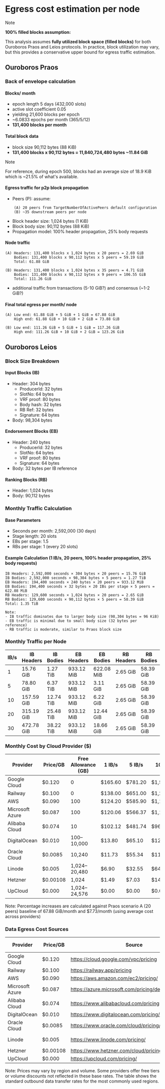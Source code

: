# Egress cost estimation per node

> [!Note]
> **100% filled blocks assumption:**
>
> This analysis assumes **fully utilized block space (filled blocks)** for both Ouroboros Praos and Leios protocols. In practice, block utilization may vary, but this provides a conservative upper bound for egress traffic estimation.

## Ouroboros Praos

### Back of envelope calculation

#### Blocks/ month
- epoch length 5 days (432,000 slots)
- active slot coefficient 0.05
- yielding 21,600 blocks per epoch
- ~6.0833 epochs per month (365/5/12)
- **131,400 blocks per month**

#### Total block data
- block size 90,112 bytes (88 KiB)
- **131,400 blocks x 90,112 bytes = 11,840,724,480 bytes ~11.84 GiB**

> [!Note]
>
> For reference, during epoch 500, blocks had an average size of 18.9 KiB
> which is ~21.5% of what's available.

#### Egress traffic for p2p block propagation
- Peers (P): assume:
```
    (A) 20 peers from TargetNumberOfActivePeers default configuration
    (B) ~35 downstream peers per node
```
- Block header size: 1,024 bytes (1 KiB)
- Block body size: 90,112 bytes (88 KiB)
- Propagation model: 100% header propagation, 25% body requests

#### Node traffic
```
(A) Headers: 131,400 blocks x 1,024 bytes x 20 peers = 2.69 GiB
    Bodies: 131,400 blocks x 90,112 bytes x 5 peers = 59.19 GiB
    Total: 61.88 GiB

(B) Headers: 131,400 blocks x 1,024 bytes x 35 peers = 4.71 GiB
    Bodies: 131,400 blocks x 90,112 bytes x 9 peers = 106.55 GiB
    Total: 111.26 GiB
```

- additional traffic from transactions (5-10 GiB?) and consensus (~1-2 GiB?)

#### Final total egress per month/ node
```
(A) Low end: 61.88 GiB + 5 GiB + 1 GiB = 67.88 GiB
    High end: 61.88 GiB + 10 GiB + 2 GiB = 73.88 GiB

(B) Low end: 111.26 GiB + 5 GiB + 1 GiB = 117.26 GiB
    High end: 111.26 GiB + 10 GiB + 2 GiB = 123.26 GiB
```

## Ouroboros Leios

### Block Size Breakdown

#### Input Blocks (IB)
- Header: 304 bytes
  - ProducerId: 32 bytes
  - SlotNo: 64 bytes
  - VRF proof: 80 bytes
  - Body hash: 32 bytes
  - RB Ref: 32 bytes
  - Signature: 64 bytes
- Body: 98,304 bytes

#### Endorsement Blocks (EB)
- Header: 240 bytes
  - ProducerId: 32 bytes
  - SlotNo: 64 bytes
  - VRF proof: 80 bytes
  - Signature: 64 bytes
- Body: 32 bytes per IB reference

#### Ranking Blocks (RB)
- Header: 1,024 bytes
- Body: 90,112 bytes

### Monthly Traffic Calculation

#### Base Parameters
- Seconds per month: 2,592,000 (30 days)
- Stage length: 20 slots
- EBs per stage: 1.5
- RBs per stage: 1 (every 20 slots)

#### Example Calculation (1 IB/s, 20 peers, 100% header propagation, 25% body requests)
```
IB Headers: 2,592,000 seconds × 304 bytes × 20 peers = 15.76 GiB
IB Bodies: 2,592,000 seconds × 98,304 bytes × 5 peers = 1.27 TiB
EB Headers: 194,400 seconds × 240 bytes × 20 peers = 933.12 MiB
EB Bodies: 194,400 seconds × 32 bytes × 20 IBs per stage × 5 peers = 622.08 MiB
RB Headers: 129,600 seconds × 1,024 bytes × 20 peers = 2.65 GiB
RB Bodies: 129,600 seconds × 90,112 bytes × 5 peers = 58.39 GiB
Total: 1.35 TiB

Note: 
- IB traffic dominates due to larger body size (98,304 bytes = 96 KiB)
- EB traffic is minimal due to small body size (32 bytes per reference)
- RB traffic is moderate, similar to Praos block size
```

### Monthly Traffic per Node

| IB/s | IB Headers | IB Bodies | EB Headers | EB Bodies | RB Headers | RB Bodies | Total | vs Praos (A) |
|------|------------|-----------|------------|-----------|------------|-----------|-------|--------------|
| 1    | 15.76 GiB  | 1.27 TiB  | 933.12 MiB | 622.08 MiB| 2.65 GiB   | 58.39 GiB | 1.35 TiB | +1,890% |
| 5    | 78.80 GiB  | 6.37 TiB  | 933.12 MiB | 3.11 GiB  | 2.65 GiB   | 58.39 GiB | 6.51 TiB | +9,495% |
| 10   | 157.59 GiB | 12.74 TiB | 933.12 MiB | 6.22 GiB  | 2.65 GiB   | 58.39 GiB | 12.97 TiB | +19,090% |
| 20   | 315.19 GiB | 25.48 TiB | 933.12 MiB | 12.44 GiB | 2.65 GiB   | 58.39 GiB | 25.87 TiB | +38,180% |
| 30   | 472.78 GiB | 38.22 TiB | 933.12 MiB | 18.66 GiB | 2.65 GiB   | 58.39 GiB | 38.77 TiB | +57,270% |

### Monthly Cost by Cloud Provider ($)

| Provider         | Price/GB | Free Allowance (GB) | 1 IB/s | 5 IB/s | 10 IB/s | 20 IB/s | 30 IB/s | vs Praos (A) |
|------------------|----------|---------------------|---------|---------|----------|----------|----------|--------------|
| Google Cloud     | $0.120   | 0                   | $165.60 | $781.20 | $1,556.40| $3,104.40| $4,652.40| +5,987% |
| Railway          | $0.100   | 0                   | $138.00 | $651.00 | $1,297.00| $2,587.00| $3,877.00| +5,251% |
| AWS              | $0.090   | 100                 | $124.20 | $585.90 | $1,167.30| $2,328.30| $3,489.30| +5,036% |
| Microsoft Azure  | $0.087   | 100                 | $120.06 | $566.37 | $1,128.39| $2,250.69| $3,372.99| +4,864% |
| Alibaba Cloud    | $0.074   | 10                  | $102.12 | $481.74 | $960.18  | $1,914.38| $2,868.58| +4,145% |
| DigitalOcean     | $0.010   | 100–10,000          | $13.80  | $65.10  | $129.70  | $258.70  | $387.70  | +523% |
| Oracle Cloud     | $0.0085  | 10,240              | $11.73  | $55.34  | $110.25  | $219.90  | $329.55  | +477% |
| Linode           | $0.005   | 1,024–20,480        | $6.90   | $32.55  | $64.85   | $129.35  | $193.85  | +264% |
| Hetzner          | $0.00108 | 1,024               | $1.49   | $7.03   | $14.01   | $27.94   | $41.87   | +47% |
| UpCloud          | $0.000   | 1,024–24,576        | $0.00   | $0.00   | $0.00    | $0.00    | $0.00    | 0% |

Note: Percentage increases are calculated against Praos scenario A (20 peers) baseline of 67.88 GiB/month and $7.73/month (using average cost across providers)

### Data Egress Cost Sources

| Provider | Price/GB | Source | Last Updated |
|----------|----------|---------|--------------|
| Google Cloud | $0.120 | https://cloud.google.com/vpc/pricing | Feb 2025 |
| Railway | $0.100 | https://railway.app/pricing | - |
| AWS | $0.090 | https://aws.amazon.com/ec2/pricing/ | 2023 |
| Microsoft Azure | $0.087 | https://azure.microsoft.com/pricing/details/bandwidth/ | Dec 2024 |
| Alibaba Cloud | $0.074 | https://www.alibabacloud.com/pricing | 2024 |
| DigitalOcean | $0.010 | https://www.digitalocean.com/pricing/ | - |
| Oracle Cloud | $0.0085 | https://www.oracle.com/cloud/pricing/ | Dec 2024 |
| Linode | $0.005 | https://www.linode.com/pricing/ | Apr 2023 |
| Hetzner | $0.00108 | https://www.hetzner.com/cloud/pricing | 2024 |
| UpCloud | $0.000 | https://upcloud.com/pricing/ | - |

Note: Prices may vary by region and volume. Some providers offer free tiers or volume discounts not reflected in these base rates. The table shows the standard outbound data transfer rates for the most commonly used regions.
